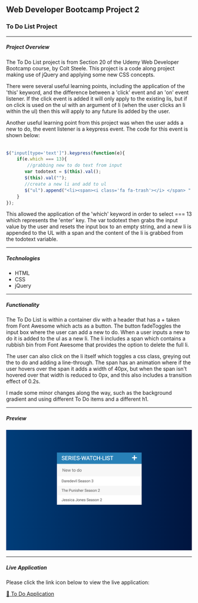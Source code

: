 ## Web Developer Bootcamp Project 2

### To Do List Project

---

##### Project Overview

The To Do List project is from Section 20 of the Udemy Web Developer Bootcamp course, by Colt Steele. This project is a code along project making use of jQuery and applying some new CSS concepts. 

There were several useful learning points, including the application of the 'this' keyword, and the difference between a 'click' event and an 'on' event listener. If the click event is added it will only apply to the existing lis, but if on click is used on the ul with an argument of li (when the user clicks an li within the ul) then this will apply to any future lis added by the user. 

Another useful learning point from this project was when the user adds a new to do, the event listener is a keypress event. The code for this event is shown below:

```Javascript

$("input[type='text']").keypress(function(e){
    if(e.which === 13){
        //grabbing new to do text from input
       var todotext = $(this).val();
       $(this).val("");
       //create a new li and add to ul
       $("ul").append("<li><span><i class='fa fa-trash'></i> </span> " + todotext + "</li>");    
    }
});

```

This allowed the application of the 'which' keyword in order to select === 13 which represents the 'enter' key. The var todotext then grabs the input value by the user and resets the input box to an empty string, and a new li is appended to the UL with a span and the content of the li is grabbed from the todotext variable. 

---

##### Technologies

* HTML
* CSS
* jQuery

---

##### Functionality

The To Do List is within a container div with a header that has a + taken from Font Awesome which acts as a button. The button fadeToggles the input box where the user can add a new to do. When a user inputs a new to do it is added to the ul as a new li. The li includes a span which contains a rubbish bin from Font Awesome that provides the option to delete the full li. 
  
The user can also click on the li itself which toggles a css class, greying out the to do and adding a line-through. The span has an animation where if the user hovers over the span it adds a width of 40px, but when the span isn't hovered over that width is reduced to 0px, and this also includes a transition effect of 0.2s. 

I made some minor changes along the way, such as the background gradient and using different To Do items and a different h1. 

---

##### Preview

![preview](https://github.com/CameronPaton/Images-Portfolio/blob/master/to_do_list_app.png?raw=true)

---

##### Live Application

Please click the link icon below to view the live application:

[:link: To Do Application](https://codepen.io/CyberTiger008/full/zYvqaoq)
